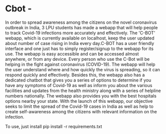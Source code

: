 # Cbot -
In order to spread awareness among the citizens on the novel coronavirus outbreak in India, 3 LPU students has made a webapp that will help people to track Covid-19 infections more accurately and effectively. The 'C-BOT' webapp, which is currently available on localhost, keep the user updated about number of case rising in India every day.C-BOT has a user friendly interface and one just has to simply register/signup to the webapp for its use. The webapp is easy accessible and can be accessed almost anywhere, or from any device. Every person who use the C-Bot will be helping in the fight against coronavirus (COVID-19). The webapp will help the user understand where and how quickly the virus is spreading, so it can respond quickly and effectively. Besides this, the webapp also has a dedicated chatbot that gives you a series of options to determine if you have any symptoms of Covid-19 as well as inform you about the various facilities and updates from the health ministry along with a series of helpline numbers nationally. The webapp also provides you with the best hospitals options nearby your state. With the launch of this webapp, our objective seeks to limit the spread of the Covid-19 cases in India as well as help to create self-awareness among the citizens with relevant information on the infection.

To use, just install pip install -r requirements.txt

